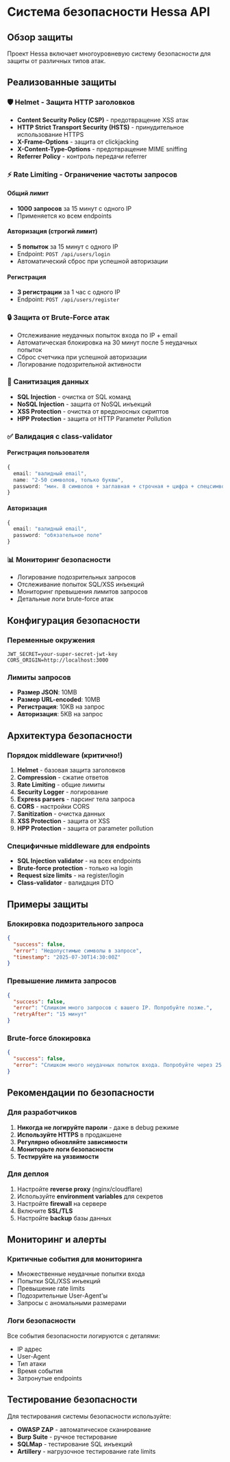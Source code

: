 # Система безопасности Hessa API

## Обзор защиты

Проект Hessa включает многоуровневую систему безопасности для защиты от различных типов атак.

## Реализованные защиты

### 🛡️ Helmet - Защита HTTP заголовков
- **Content Security Policy (CSP)** - предотвращение XSS атак
- **HTTP Strict Transport Security (HSTS)** - принудительное использование HTTPS
- **X-Frame-Options** - защита от clickjacking
- **X-Content-Type-Options** - предотвращение MIME sniffing
- **Referrer Policy** - контроль передачи referrer

### ⚡ Rate Limiting - Ограничение частоты запросов

#### Общий лимит
- **1000 запросов** за 15 минут с одного IP
- Применяется ко всем endpoints

#### Авторизация (строгий лимит)
- **5 попыток** за 15 минут с одного IP
- Endpoint: `POST /api/users/login`
- Автоматический сброс при успешной авторизации

#### Регистрация
- **3 регистрации** за 1 час с одного IP
- Endpoint: `POST /api/users/register`

### 🔒 Защита от Brute-Force атак
- Отслеживание неудачных попыток входа по IP + email
- Автоматическая блокировка на 30 минут после 5 неудачных попыток
- Сброс счетчика при успешной авторизации
- Логирование подозрительной активности

### 🧹 Санитизация данных
- **SQL Injection** - очистка от SQL команд
- **NoSQL Injection** - защита от NoSQL инъекций
- **XSS Protection** - очистка от вредоносных скриптов
- **HPP Protection** - защита от HTTP Parameter Pollution

### ✅ Валидация с class-validator

#### Регистрация пользователя
```typescript
{
  email: "валидный email",
  name: "2-50 символов, только буквы",
  password: "мин. 8 символов + заглавная + строчная + цифра + спецсимвол"
}
```

#### Авторизация
```typescript
{
  email: "валидный email",
  password: "обязательное поле"
}
```

### 📊 Мониторинг безопасности
- Логирование подозрительных запросов
- Отслеживание попыток SQL/XSS инъекций
- Мониторинг превышения лимитов запросов
- Детальные логи brute-force атак

## Конфигурация безопасности

### Переменные окружения
```env
JWT_SECRET=your-super-secret-jwt-key
CORS_ORIGIN=http://localhost:3000
```

### Лимиты запросов
- **Размер JSON**: 10MB
- **Размер URL-encoded**: 10MB
- **Регистрация**: 10KB на запрос
- **Авторизация**: 5KB на запрос

## Архитектура безопасности

### Порядок middleware (критично!)
1. **Helmet** - базовая защита заголовков
2. **Compression** - сжатие ответов
3. **Rate Limiting** - общие лимиты
4. **Security Logger** - логирование
5. **Express parsers** - парсинг тела запроса
6. **CORS** - настройки CORS
7. **Sanitization** - очистка данных
8. **XSS Protection** - защита от XSS
9. **HPP Protection** - защита от parameter pollution

### Специфичные middleware для endpoints
- **SQL Injection validator** - на всех endpoints
- **Brute-force protection** - только на login
- **Request size limits** - на register/login
- **Class-validator** - валидация DTO

## Примеры защиты

### Блокировка подозрительного запроса
```json
{
  "success": false,
  "error": "Недопустимые символы в запросе",
  "timestamp": "2025-07-30T14:30:00Z"
}
```

### Превышение лимита запросов
```json
{
  "success": false,
  "error": "Слишком много запросов с вашего IP. Попробуйте позже.",
  "retryAfter": "15 минут"
}
```

### Brute-force блокировка
```json
{
  "success": false,
  "error": "Слишком много неудачных попыток входа. Попробуйте через 25 минут."
}
```

## Рекомендации по безопасности

### Для разработчиков
1. **Никогда не логируйте пароли** - даже в debug режиме
2. **Используйте HTTPS** в продакшене
3. **Регулярно обновляйте зависимости**
4. **Мониторьте логи безопасности**
5. **Тестируйте на уязвимости**

### Для деплоя
1. Настройте **reverse proxy** (nginx/cloudflare)
2. Используйте **environment variables** для секретов
3. Настройте **firewall** на сервере
4. Включите **SSL/TLS**
5. Настройте **backup** базы данных

## Мониторинг и алерты

### Критичные события для мониторинга
- Множественные неудачные попытки входа
- Попытки SQL/XSS инъекций
- Превышение rate limits
- Подозрительные User-Agent'ы
- Запросы с аномальными размерами

### Логи безопасности
Все события безопасности логируются с деталями:
- IP адрес
- User-Agent
- Тип атаки
- Время события
- Затронутые endpoints

## Тестирование безопасности

Для тестирования системы безопасности используйте:
- **OWASP ZAP** - автоматическое сканирование
- **Burp Suite** - ручное тестирование
- **SQLMap** - тестирование SQL инъекций
- **Artillery** - нагрузочное тестирование rate limits
